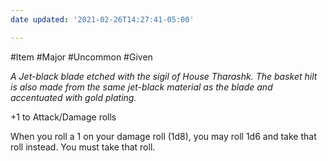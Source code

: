 ```yaml
---
date updated: '2021-02-26T14:27:41-05:00'

---
```


#Item 
#Major 
#Uncommon 
#Given 

_A Jet-black blade etched with the sigil of House Tharashk. The basket hilt is also made from the same jet-black material as the blade and accentuated with gold plating._

+1 to Attack/Damage rolls

When you roll a 1 on your damage roll (1d8), you may roll 1d6 and take that roll instead. You must take that roll.
